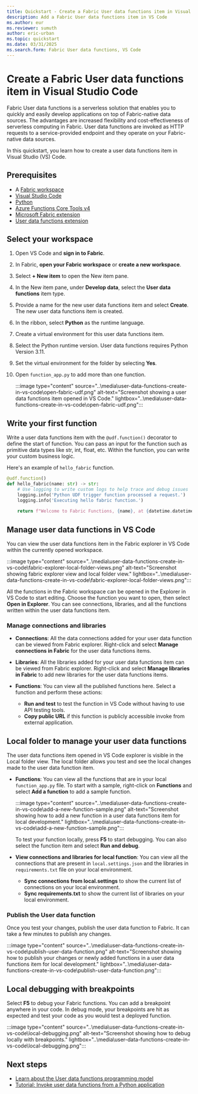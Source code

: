 ```yaml
---
title: Quickstart - Create a Fabric User data functions item in Visual Studio Code
description: Add a Fabric User data functions item in VS Code 
ms.author: eur
ms.reviewer: sumuth
author: eric-urban
ms.topic: quickstart
ms.date: 03/31/2025
ms.search.form: Fabric User data functions, VS Code
---
```


# Create a Fabric User data functions item in Visual Studio Code

Fabric User data functions is a serverless solution that enables you to quickly and easily develop applications on top of Fabric-native data sources. The advantages are increased flexibility and cost-effectiveness of serverless computing in Fabric. User data functions are invoked as HTTP requests to a service-provided endpoint and they operate on your Fabric-native data sources.

In this quickstart, you learn how to create a user data functions item in Visual Studio (VS) Code.

## Prerequisites

- A [Fabric workspace](../../get-started/create-workspaces.md)
- [Visual Studio Code](https://code.visualstudio.com/)
- [Python](https://www.python.org/downloads/release/python-3110/)
- [Azure Functions Core Tools v4](/azure/azure-functions/functions-run-local)
- [Microsoft Fabric extension](https://marketplace.visualstudio.com/items?itemName=fabric.vscode-fabric)
- [User data functions extension](https://marketplace.visualstudio.com/items?itemName=fabric.vscode-fabric-functions)

## Select your workspace

1. Open VS Code and **sign in to Fabric**.
1. In Fabric, **open your Fabric workspace** or **create a new workspace**.
1. Select **+ New item** to open the New item pane.
1. In the New item pane, under **Develop data**, select the **User data functions** item type.
1. Provide a name for the new user data functions item and select **Create**. The new user data functions item is created.
1. In the ribbon, select **Python** as the runtime language.
1. Create a virtual environment for this user data functions item.
1. Select the Python runtime version. User data functions requires Python Version 3.11.
1. Set the virtual environment for the folder by selecting **Yes**.
1. Open `function_app.py` to add more than one function.

    :::image type="content" source="..\media\user-data-functions-create-in-vs-code\open-fabric-udf.png" alt-text="Screenshot showing a user data functions item opened in VS Code." lightbox="..\media\user-data-functions-create-in-vs-code\open-fabric-udf.png":::

## Write your first function

Write a user data functions item with the `@udf.function()` decorator to define the start of function. You can pass an input for the function such as primitive data types like str, int, float, etc. Within the function, you can write your custom business logic.

Here's an example of `hello_fabric` function.

```python
@udf.function()
def hello_fabric(name: str) -> str:
    # Use logging to write custom logs to help trace and debug issues 
    logging.info('Python UDF trigger function processed a request.')
    logging.info('Executing hello fabric function.')
    
    return f"Welcome to Fabric Functions, {name}, at {datetime.datetime.now()}!" 

```

## Manage user data functions in VS Code

You can view the user data functions item in the Fabric explorer in VS Code within the currently opened workspace.

:::image type="content" source="..\media\user-data-functions-create-in-vs-code\fabric-explorer-local-folder-views.png" alt-text="Screenshot showing fabric explorer view and local folder view." lightbox="..\media\user-data-functions-create-in-vs-code\fabric-explorer-local-folder-views.png":::

All the functions in the Fabric workspace can be opened in the Explorer in VS Code to start editing. Choose the function you want to open, then select **Open in Explorer**. You can see connections, libraries, and all the functions written within the user data functions item.


### Manage connections and libraries 
- **Connections**: All the data connections added for your user data function can be viewed from Fabric explorer. Right-click and select **Manage connections in Fabric** for the user data functions items.

- **Libraries**: All the libraries added for your user data functions item can be viewed from Fabric explorer. Right-click and select **Manage libraries in Fabric** to add new libraries for the user data functions items.

- **Functions**: You can view all the published functions here. Select a function and perform these actions:
    - **Run and test** to test the function in VS Code without having to use API testing tools.
    - **Copy public URL** if this function is publicly accessible invoke from external application.

## Local folder to manage your user data functions

The user data functions item opened in VS Code explorer is visible in the Local folder view. The local folder allows you test and see the local changes made to the user data function item.

- **Functions**: You can view all the functions that are in your local `function_app.py` file. To start with a sample, right-click on **Functions** and select **Add a function** to add a sample function.

    :::image type="content" source="..\media\user-data-functions-create-in-vs-code\add-a-new-function-sample.png" alt-text="Screenshot showing how to add a new function in a user data functions item for local development." lightbox="..\media\user-data-functions-create-in-vs-code\add-a-new-function-sample.png":::

    To test your function locally, press **F5** to start debugging. You can also select the function item and select **Run and debug**.

- **View connections and libraries for local function**: You can view all the connections that are present in `local.settings.json` and the libraries in `requirements.txt` file on your local environment.
    - **Sync connections from local.settings** to show the current list of connections on your local environment.
    - **Sync requirements.txt** to show the current list of libraries on your local environment.

### Publish the User data function

Once you test your changes, publish the user data function to Fabric. It can take a few minutes to publish any changes.

:::image type="content" source="..\media\user-data-functions-create-in-vs-code\publish-user-data-function.png" alt-text="Screenshot showing how to publish your changes or newly added functions in a user data functions item for local development." lightbox="..\media\user-data-functions-create-in-vs-code\publish-user-data-function.png":::

## Local debugging with breakpoints

Select **F5** to debug your Fabric functions. You can add a breakpoint anywhere in your code. In debug mode, your breakpoints are hit as expected and test your code as you would test a deployed function.

:::image type="content" source="..\media\user-data-functions-create-in-vs-code\local-debugging.png" alt-text="Screenshot showing how to debug locally with breakpoints." lightbox="..\media\user-data-functions-create-in-vs-code\local-debugging.png":::

## Next steps

- [Learn about the User data functions programming model](./python-programming-model.md)
- [Tutorial: Invoke user data functions from a Python application](./tutorial-invoke-from-python-app.md)
